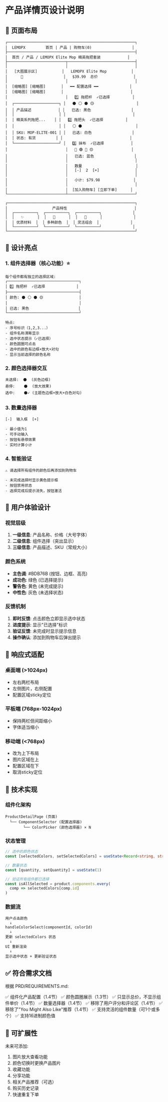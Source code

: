 # 产品详情页设计说明

## 📐 页面布局

```
┌─────────────────────────────────────────────────────────┐
│  LEMOPX         首页 | 产品 | 购物车(0)                  │
├─────────────────────────────────────────────────────────┤
│  首页 / 产品 / LEMOPX Elite Mop 精英拖把套装            │
├──────────────────────────┬──────────────────────────────┤
│                          │                              │
│   [大图展示区]           │   LEMOPX Elite Mop           │
│      🧹                  │   $39.99  总价                │
│                          │                              │
│  [缩略图] [缩略图]       │   ━━ 配置选择 ━━              │
│  [缩略图] [缩略图]       │                              │
│                          │   1️⃣ 拖把杆  ✓已选择          │
│  ┌────────────────────┐ │   ⚫ ⚪ ⚫ 🟡                   │
│  │ 产品描述            │ │   已选: 黑色                  │
│  │                    │ │                              │
│  │ 精英系列拖把...    │ │   2️⃣ 拖把头  ✓已选择          │
│  │                    │ │   ⚪ ⚫                        │
│  │ SKU: MOP-ELITE-001 │ │   已选: 白色                  │
│  │ 状态: 有货         │ │                              │
│  └────────────────────┘ │   3️⃣ 抹布  ✓已选择            │
│                          │   🔵 🟢 🌸 🟡                 │
│                          │   已选: 蓝色                  │
│                          │                              │
│                          │   数量                        │
│                          │   [-]  2  [+]                │
│                          │                              │
│                          │   小计: $79.98               │
│                          │                              │
│                          │  [加入购物车] [立即下单]      │
└──────────────────────────┴──────────────────────────────┘

┌─────────────────────────────────────────────────────────┐
│                    产品特性                              │
│  ┌──────────┐  ┌──────────┐  ┌──────────┐              │
│  │   ✨      │  │   🎨      │  │   🔧      │              │
│  │ 优质材料  │  │ 多种颜色  │  │ 灵活组合  │              │
│  └──────────┘  └──────────┘  └──────────┘              │
└─────────────────────────────────────────────────────────┘
```

## 🎨 设计亮点

### 1. 组件选择器（核心功能）⭐
```
每个组件都有独立的选择区域:
┌────────────────────────────────┐
│ 1️⃣ 拖把杆  ✓已选择              │
├────────────────────────────────┤
│ 颜色: ⚫ ⚪ ⚫ 🟡                │
│                                │
│ 已选: 黑色                      │
└────────────────────────────────┘

特点:
- 序号标识（1,2,3...）
- 组件名称清晰显示
- 选中状态提示（✓已选择）
- 颜色圆圈可点击
- 选中的颜色有边框+放大+对勾
- 显示当前选择的颜色名称
```

### 2. 颜色选择器交互
```
未选择:  ⚫  (灰色边框)
悬停:    ⚫  (放大效果)
选中:    ⚫✓ (主题色边框+放大+白色对勾)
```

### 3. 数量选择器
```
[-]  输入框  [+]

- 最小值为1
- 可手动输入
- 按钮有悬停效果
- 实时计算小计
```

### 4. 智能验证
```
⚠️ 请选择所有组件的颜色后再添加到购物车

- 未完成选择时显示黄色提示框
- 按钮禁用状态
- 选择完成后提示消失，按钮激活
```

## 🎯 用户体验设计

### 视觉层级
1. **一级信息**: 产品名称、价格（大号字体）
2. **二级信息**: 组件选择（突出显示）
3. **三级信息**: 产品描述、SKU（常规大小）

### 颜色系统
- **主色调**: #BDB76B (按钮、边框、高亮)
- **成功色**: 绿色 (已选择提示)
- **警告色**: 黄色 (未完成提示)
- **中性色**: 灰色 (未选择状态)

### 反馈机制
1. **即时反馈**: 点击颜色立即显示选中状态
2. **进度提示**: 显示"已选择"标识
3. **验证反馈**: 未完成时显示提示信息
4. **操作确认**: 添加到购物车后弹出提示

## 📱 响应式适配

### 桌面端 (>1024px)
- 左右两栏布局
- 左侧图片，右侧配置
- 配置区域sticky定位

### 平板端 (768px-1024px)
- 保持两栏但间距缩小
- 字体适当缩小

### 移动端 (<768px)
- 改为上下布局
- 图片区域在上
- 配置区域在下
- 取消sticky定位

## 🔧 技术实现

### 组件化架构
```
ProductDetailPage (页面)
  └── ComponentSelector (配置选择器)
        └── ColorPicker (颜色选择器) × N
```

### 状态管理
```typescript
// 选中的颜色状态
const [selectedColors, setSelectedColors] = useState<Record<string, string>>({})

// 数量状态
const [quantity, setQuantity] = useState(1)

// 验证所有组件都已选择
const isAllSelected = product.components.every(
  comp => selectedColors[comp.id]
)
```

### 数据流
```
用户点击颜色
  ↓
handleColorSelect(componentId, colorId)
  ↓
更新 selectedColors 状态
  ↓
UI 重新渲染
  ↓
显示选中状态 + 更新验证状态
```

## ✅ 符合需求文档

根据 PRD/REQUIREMENTS.md:

✅ 组件化产品配置（1.4节）
✅ 颜色圆圈展示（1.3节）
✅ 只显示总价，不显示组件单价（1.4节）
✅ 数量选择器（1.4节）
✅ 移除了用户评分和评论区（1.4节）
✅ 移除了"You Might Also Like"推荐（1.4节）
✅ 支持灵活的组件数量（可1个或多个）
✅ 支持16进制颜色值

## 🚀 可扩展性

未来可添加:
1. 图片放大查看功能
2. 颜色切换时更换产品图片
3. 收藏功能
4. 分享功能
5. 相关产品推荐（可选）
6. 购买历史记录
7. 快速重复下单
